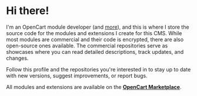 # Hi there!

I'm an OpenCart module developer (and [more](https://github.com/codyverse)), and this is where I store the source code for the modules and extensions I create for this CMS. While most modules are commercial and their code is encrypted, there are also open-source ones available. The commercial repositories serve as showcases where you can read detailed descriptions, track updates, and changes.

Follow this profile and the repositories you're interested in to stay up to date with new versions, suggest improvements, or report bugs.

All modules and extensions are available on the [**OpenCart Marketplace**](https://marketplace.ocmod.space).
